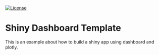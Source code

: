   <a href="https://www.gnu.org/licenses/gpl-3.0.html">
    <img src="https://img.shields.io/badge/license-GPLv3-blue.svg"
        alt="License">
  </a>
  
# Shiny Dashboard Template

This is an example about how to build a shiny app using dashboard and plotly.
